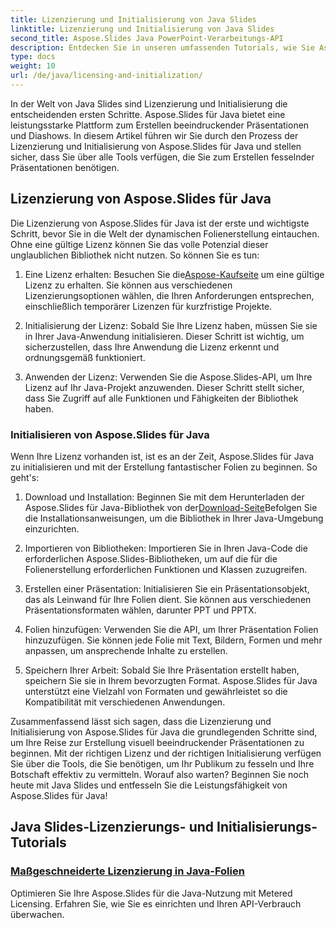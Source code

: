```yaml
---
title: Lizenzierung und Initialisierung von Java Slides
linktitle: Lizenzierung und Initialisierung von Java Slides
second_title: Aspose.Slides Java PowerPoint-Verarbeitungs-API
description: Entdecken Sie in unseren umfassenden Tutorials, wie Sie Aspose.Slides für Java effektiv lizenzieren und initialisieren. Beginnen Sie jetzt mit Java Slides!
type: docs
weight: 10
url: /de/java/licensing-and-initialization/
---
```


In der Welt von Java Slides sind Lizenzierung und Initialisierung die entscheidenden ersten Schritte. Aspose.Slides für Java bietet eine leistungsstarke Plattform zum Erstellen beeindruckender Präsentationen und Diashows. In diesem Artikel führen wir Sie durch den Prozess der Lizenzierung und Initialisierung von Aspose.Slides für Java und stellen sicher, dass Sie über alle Tools verfügen, die Sie zum Erstellen fesselnder Präsentationen benötigen.

## Lizenzierung von Aspose.Slides für Java

Die Lizenzierung von Aspose.Slides für Java ist der erste und wichtigste Schritt, bevor Sie in die Welt der dynamischen Folienerstellung eintauchen. Ohne eine gültige Lizenz können Sie das volle Potenzial dieser unglaublichen Bibliothek nicht nutzen. So können Sie es tun:

1.  Eine Lizenz erhalten: Besuchen Sie die[Aspose-Kaufseite](https://purchase.aspose.com/buy) um eine gültige Lizenz zu erhalten. Sie können aus verschiedenen Lizenzierungsoptionen wählen, die Ihren Anforderungen entsprechen, einschließlich temporärer Lizenzen für kurzfristige Projekte.

2. Initialisierung der Lizenz: Sobald Sie Ihre Lizenz haben, müssen Sie sie in Ihrer Java-Anwendung initialisieren. Dieser Schritt ist wichtig, um sicherzustellen, dass Ihre Anwendung die Lizenz erkennt und ordnungsgemäß funktioniert.

3. Anwenden der Lizenz: Verwenden Sie die Aspose.Slides-API, um Ihre Lizenz auf Ihr Java-Projekt anzuwenden. Dieser Schritt stellt sicher, dass Sie Zugriff auf alle Funktionen und Fähigkeiten der Bibliothek haben.

### Initialisieren von Aspose.Slides für Java

Wenn Ihre Lizenz vorhanden ist, ist es an der Zeit, Aspose.Slides für Java zu initialisieren und mit der Erstellung fantastischer Folien zu beginnen. So geht's:

1.  Download und Installation: Beginnen Sie mit dem Herunterladen der Aspose.Slides für Java-Bibliothek von der[Download-Seite](https://releases.aspose.com/slides/net/)Befolgen Sie die Installationsanweisungen, um die Bibliothek in Ihrer Java-Umgebung einzurichten.

2. Importieren von Bibliotheken: Importieren Sie in Ihren Java-Code die erforderlichen Aspose.Slides-Bibliotheken, um auf die für die Folienerstellung erforderlichen Funktionen und Klassen zuzugreifen.

3. Erstellen einer Präsentation: Initialisieren Sie ein Präsentationsobjekt, das als Leinwand für Ihre Folien dient. Sie können aus verschiedenen Präsentationsformaten wählen, darunter PPT und PPTX.

4. Folien hinzufügen: Verwenden Sie die API, um Ihrer Präsentation Folien hinzuzufügen. Sie können jede Folie mit Text, Bildern, Formen und mehr anpassen, um ansprechende Inhalte zu erstellen.

5. Speichern Ihrer Arbeit: Sobald Sie Ihre Präsentation erstellt haben, speichern Sie sie in Ihrem bevorzugten Format. Aspose.Slides für Java unterstützt eine Vielzahl von Formaten und gewährleistet so die Kompatibilität mit verschiedenen Anwendungen.

Zusammenfassend lässt sich sagen, dass die Lizenzierung und Initialisierung von Aspose.Slides für Java die grundlegenden Schritte sind, um Ihre Reise zur Erstellung visuell beeindruckender Präsentationen zu beginnen. Mit der richtigen Lizenz und der richtigen Initialisierung verfügen Sie über die Tools, die Sie benötigen, um Ihr Publikum zu fesseln und Ihre Botschaft effektiv zu vermitteln. Worauf also warten? Beginnen Sie noch heute mit Java Slides und entfesseln Sie die Leistungsfähigkeit von Aspose.Slides für Java!
## Java Slides-Lizenzierungs- und Initialisierungs-Tutorials
### [Maßgeschneiderte Lizenzierung in Java-Folien](./metered-licensing-java-slides/)
Optimieren Sie Ihre Aspose.Slides für die Java-Nutzung mit Metered Licensing. Erfahren Sie, wie Sie es einrichten und Ihren API-Verbrauch überwachen.